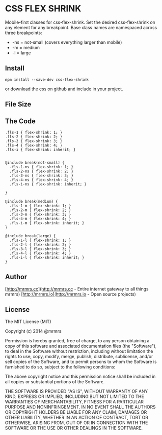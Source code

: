 # CSS FLEX SHRINK

  Mobile-first classes for css-flex-shrink.
  Set the desired css-flex-shrink on any element for any breakpoint.
  Base class names are namespaced across three breakpoints:

*  -ns = not-small (covers everything larger than mobile)
*  -m  = medium
*  -l  = large

## Install
```
npm install --save-dev css-flex-shrink
```
or download the css on github and include in your project.

## File Size


## The Code
```
.fls-1 { flex-shrink: 1; }
.fls-2 { flex-shrink: 2; }
.fls-3 { flex-shrink: 3; }
.fls-4 { flex-shrink: 4; }
.fls-i { flex-shrink: inherit; }


@include break(not-small) {
  .fls-1-ns { flex-shrink: 1; }
  .fls-2-ns { flex-shrink: 2; }
  .fls-3-ns { flex-shrink: 3; }
  .fls-4-ns { flex-shrink: 4; }
  .fls-i-ns { flex-shrink: inherit; }

}

@include break(medium) {
  .fls-1-m { flex-shrink: 1; }
  .fls-2-m { flex-shrink: 2; }
  .fls-3-m { flex-shrink: 3; }
  .fls-4-m { flex-shrink: 4; }
  .fls-i-m { flex-shrink: inherit; }
}

@include break(large) {
  .fls-1-l { flex-shrink: 1; }
  .fls-2-l { flex-shrink: 2; }
  .fls-3-l { flex-shrink: 3; }
  .fls-4-l { flex-shrink: 4; }
  .fls-i-l { flex-shrink: inherit; }
}

```

## Author

[http://mrmrs.cc](http://mrmrs.cc - Entire internet gateway to all things mrmrs)
[http://mrmrs.io](http://mrmrs.io - Open source projects)

## License

The MIT License (MIT)

Copyright (c) 2014 @mrmrs

Permission is hereby granted, free of charge, to any person obtaining a copy
of this software and associated documentation files (the "Software"), to deal
in the Software without restriction, including without limitation the rights
to use, copy, modify, merge, publish, distribute, sublicense, and/or sell
copies of the Software, and to permit persons to whom the Software is
furnished to do so, subject to the following conditions:

The above copyright notice and this permission notice shall be included in
all copies or substantial portions of the Software.

THE SOFTWARE IS PROVIDED "AS IS", WITHOUT WARRANTY OF ANY KIND, EXPRESS OR
IMPLIED, INCLUDING BUT NOT LIMITED TO THE WARRANTIES OF MERCHANTABILITY,
FITNESS FOR A PARTICULAR PURPOSE AND NONINFRINGEMENT. IN NO EVENT SHALL THE
AUTHORS OR COPYRIGHT HOLDERS BE LIABLE FOR ANY CLAIM, DAMAGES OR OTHER
LIABILITY, WHETHER IN AN ACTION OF CONTRACT, TORT OR OTHERWISE, ARISING FROM,
OUT OF OR IN CONNECTION WITH THE SOFTWARE OR THE USE OR OTHER DEALINGS IN
THE SOFTWARE.

